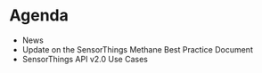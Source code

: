# Agenda
* News
* Update on the SensorThings Methane Best Practice Document
* SensorThings API v2.0 Use Cases 
